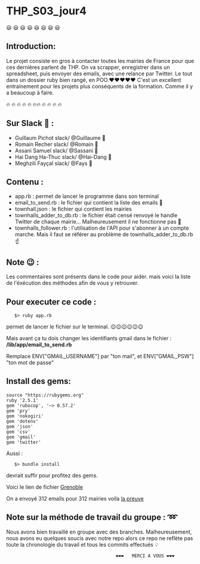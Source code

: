 # THP_S03_jour4

:smiley: :smiley: :smiley: :smiley: :smiley: :smiley: :smiley: :smiley: 

## Introduction:

Le projet consiste en gros à contacter toutes les mairies de France pour que ces dernières parlent de THP. On va scrapper, enregistrer dans un spreadsheet, puis envoyer des emails, avec une relance par Twitter. Le tout dans un dossier ruby bien rangé, en POO.❤️❤️❤️❤️❤️
C'est un excellent entrainement pour les projets plus conséquents de la formation. Comme il y a beaucoup à faire.

:fire: :fire: :fire: :fire: :fire: :fire::fire: :fire: :fire: :fire: :fire:

## Sur Slack :tea: :

* Guillaum Pichot   slack/  @Guillaume :tropical_fish:
* Romain Recher     slack/  @Romain :whale2:
* Assani Samuel     slack/  @Sassani :tiger2:
* Hai Dang Ha-Thuc  slack/  @Hai-Dang :leopard:
* Meghzili Fayçal   slack/  @Fays :dolphin:


## Contenu :
*  app.rb :    permet de lancer le programme dans son terminal
*  email_to_send.rb :   le fichier qui contient la liste des emails :email:
*  townhall.json  :  le fichier qui contient les mairies
*  townhalls_adder_to_db.rb : le fichier était censé renvoyé le handle Twitter de chaque mairie... Malheureusement il ne fonctionne pas :grimacing:
*  townhalls_follower.rb : l'utilisation de l'API pour s'abonner à un compte marche. Mais il faut se référer au problème de townhalls_adder_to_db.rb :point_up:

                   
                    
## Note :wink: :
Les commentaires sont présents dans le code pour aider. mais voici la liste de l'éxécution des méthodes afin de vous y retrouver.


## Pour executer ce code :

```
   $> ruby app.rb
```

permet de lancer le fichier sur le terminal.
:wink::wink::wink::wink::wink::wink:

Mais avant ça tu dois changer les identifiants gmail dans le fichier : 
**/lib/app/email_to_send.rb**

Remplace ENV["GMAIL_USERNAME"] par "ton mail", et ENV["GMAIL_PSW"] "ton mot de passe"






## Install des gems:

```
source "https://rubygems.org"
ruby '2.5.1'
gem 'rubocop', '~> 0.57.2'
gem 'pry'
gem 'nokogiri'
gem 'dotenv'
gem 'json'
gem 'csv'
gem 'gmail'
gem 'twitter'
```


Aussi :
```
   $> bundle install
```

devrait suffir pour profitez des gems.

Voici le lien de fichier  [Grenoble](https://github.com/RomainRec/Jour4Semaine3)


On a envoyé 312 emails pour 312 mairies voila [la preuve](https://files.slack.com/files-pri/T3W8B88JW-FDGMC32HX/screen_shot_2018-10-18_at_18.46.50.png)

## Note sur la méthode de travail du groupe : :loop:
Nous avons bien travaillé en groupe avec des branches.
Malheureusement, nous avons eu quelques soucis avec notre repo alors ce repo ne reflète pas toute la chronologie du travail et tous les commits effectués :bulb:


                                             ❤️❤️❤️   MERCI A VOUS ❤️❤️❤️
